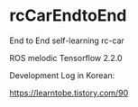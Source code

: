 # rcCarEndtoEnd
End to End self-learning rc-car

ROS melodic
Tensorflow 2.2.0

Development Log in Korean:

https://learntobe.tistory.com/90
